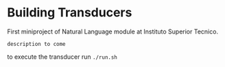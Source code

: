 # Building Transducers
First miniproject of Natural Language module at Instituto Superior Tecnico.

`description to come`

to execute the transducer run
`./run.sh`
